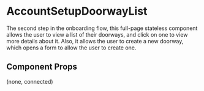 # AccountSetupDoorwayList

The second step in the onboarding flow, this full-page stateless component allows the user to view a
list of their doorways, and click on one to view more details about it. Also, it allows the user to
create a new doorway, which opens a form to allow the user to create one.

## Component Props
(none, connected)
